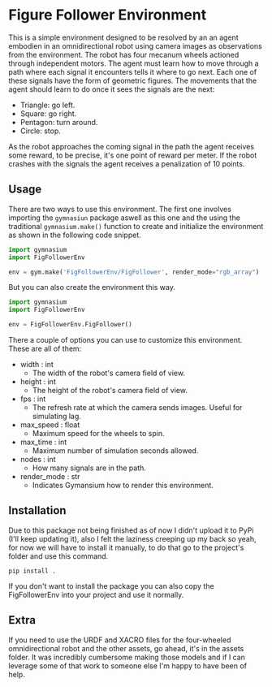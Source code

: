 # Figure Follower Environment

This is a simple environment designed to be resolved by an an agent embodien in an omnidirectional robot using camera images as observations from the environment. The robot has four mecanum wheels actioned through independent motors. The agent must learn how to move through a path where each signal it encounters tells it where to go next. Each one of these signals have the form of geometric figures. The movements that the agent should learn to do once it sees the signals are the next:
* Triangle: go left.
* Square: go right.
* Pentagon: turn around.
* Circle: stop.

As the robot approaches the coming signal in the path the agent receives some reward, to be precise, it's one point of reward per meter. If the robot crashes with the signals the agent receives a penalization of 10 points.

## Usage
There are two ways to use this environment. The first one involves importing the ```gymnasiun``` package aswell as this one and the using the traditional ```gymnasium.make()``` function to create and initialize the environment as shown in the following code snippet.

```python
import gymnasium
import FigFollowerEnv

env = gym.make('FigFollowerEnv/FigFollower', render_mode="rgb_array")
```

But you can also create the environment this way.

```python
import gymnasium
import FigFollowerEnv

env = FigFollowerEnv.FigFollower()
```

There a couple of options you can use to customize this environment. These are all of them:
* width : int
  - The width of the robot's camera field of view.
* height : int
  - The height of the robot's camera field of view.
* fps : int
  - The refresh rate at which the camera sends images. Useful for simulating lag.
* max_speed : float
  - Maximum speed for the wheels to spin.
* max_time : int
  - Maximum number of simulation seconds allowed.
* nodes : int
  - How many signals are in the path.
* render_mode : str
  - Indicates Gymansium how to render this environment.

## Installation
Due to this package not being finished as of now I didn't upload it to PyPi (I'll keep updating it), also I felt the laziness creeping up my back so yeah, for now we will have to install it manually, to do that go to the project's folder and use this command.

```pip install .```

If you don't want to install the package you can also copy the FigFollowerEnv into your project and use it normally.

## Extra
If you need to use the URDF and XACRO files for the four-wheeled omnidirectional robot and the other assets, go ahead, it's in the assets folder. It was incredibly cumbersome making those models and if I can leverage some of that work to someone else I'm happy to have been of help.
